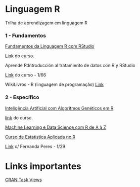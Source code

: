 # Linguagem R

Trilha de aprendizagem em linguagem R

### 1 - Fundamentos

[Fundamentos da Linguagem R com RStudio](https://github.com/renatogcruz/R/tree/main/Introducao_da_linguagem_R_com_RStudio)

[Link](https://www.udemy.com/course/fundamentos-da-linguagem-r-com-rstudio/) do curso.

Aprende R:Introducción al tratamiento de datos con R y RStudio

[Link](https://www.youtube.com/playlist?list=PLnXFIHWLWQXFOIOdpAv2ioBHQuYgV7x2t) do curso - 1/66 

WikiLivros - R (linguagem de programação)
[Link](https://pt.wikibooks.org/wiki/R_(linguagem_de_programa%C3%A7%C3%A3o))

### 2 - Específico

[Inteligência Artificial com Algoritmos Genéticos em R](https://github.com/renatogcruz/R/tree/main/Inteligenca_artificial_com_algoritmos_geneticos_em_R)

[link](https://www.udemy.com/course/inteligencia-artificial-com-algoritmos-geneticos/) do curso.

[Machine Learning e Data Science com R de A à Z](https://www.udemy.com/course/machine-learning-e-data-science-com-r/)

[Curso de Estatística Aplicada no R]()

[Link](https://www.youtube.com/watch?v=WVogdSlk7gY&list=PLOw62cBQ5j9VE9X4cCCfFMjW_hhEAJUhU) c/ Fernanda Peres - 1/29


# Links importantes

[CRAN Task Views](https://cran.r-project.org/web/views/)
